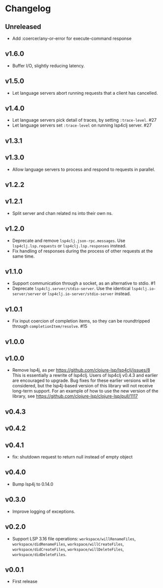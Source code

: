 # Changelog

## Unreleased

- Add :coercer/any-or-error for execute-command response

## v1.6.0

- Buffer I/O, slightly reducing latency.

## v1.5.0

- Let language servers abort running requests that a client has cancelled.

## v1.4.0

- Let language servers pick detail of traces, by setting `:trace-level`. #27
- Let language servers set `:trace-level` on running lsp4clj server. #27

## v1.3.1

## v1.3.0

- Allow language servers to process and respond to requests in parallel.

## v1.2.2

## v1.2.1

- Split server and chan related ns into their own ns.

## v1.2.0

- Deprecate and remove `lsp4clj.json-rpc.messages`. Use `lsp4clj.lsp.requests` or `lsp4clj.lsp.responses` instead.
- Fix handling of responses during the process of other requests at the same time.

## v1.1.0

- Support communication through a socket, as an alternative to stdio. #1
- Deprecate `lsp4clj.server/stdio-server`. Use the identical `lsp4clj.io-server/server` or `lsp4clj.io-server/stdio-server` instead.

## v1.0.1

- Fix input coercion of completion items, so they can be roundtripped through `completionItem/resolve`. #15

## v1.0.0

## v1.0.0

- Remove lsp4j, as per https://github.com/clojure-lsp/lsp4clj/issues/8
This is essentially a rewrite of lsp4clj. Users of lsp4clj v0.4.3 and earlier
are encouraged to upgrade. Bug fixes for these earlier versions will be
considered, but the lsp4j-based version of this library will not receive
long-term support. For an example of how to use the new version of the library,
see https://github.com/clojure-lsp/clojure-lsp/pull/1117

## v0.4.3

## v0.4.2

## v0.4.1

- fix: shutdown request to return null instead of empty object

## v0.4.0

- Bump lsp4j to 0.14.0

## v0.3.0

- Improve logging of exceptions.

## v0.2.0

- Support LSP 3.16 file operations: `workspace/willRenameFiles`, `workspace/didRenameFiles`,
`workspace/willCreateFiles`, `workspace/didCreateFiles`, `workspace/willDeleteFiles`, `workspace/didDeleteFiles`.

## v0.0.1

- First release
